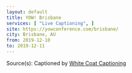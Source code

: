```yaml
---
layout: default
title: YOW! Brisbane
services: [ "Live Captioning", ]
site: https://yowconference.com/brisbane/
city: Brisbane, AU
from: 2019-12-10
to: 2019-12-11
---
```


Source(s): Captioned by [White Coat Captioning](http://www.whitecoatcaptioning.com/)